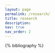 ```yaml
---
layout: page
permalink: /research/
title: research
description: 
nav: true
nav_order: 2
---
```


<!-- _pages/publications.md -->


<div class="publications">

{% bibliography %}

</div>
